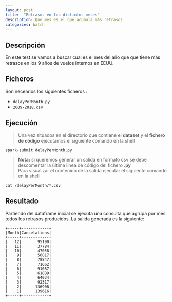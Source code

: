 ```yaml
---
layout: post
title:  "Retrasos en los distintos meses"
description: Que mes es el que acumula más retrasos
categories: batch
---
```




## Descripción
En este test se vamos a buscar cual es el mes del año que que tiene más retrasos en los 9 años de vuelos internos en EEUU.

## Ficheros
Son necearios los siguientes ficheros :


* `delayPerMonth.py`
* `2009-2018.csv`

## Ejecución
>Una vez situados en el directorio que contiene el **dataset** y el **fichero de código** ejecutamos el siguiente comando en la shell

    spark-submit delayPerMonth.py


>**Nota:** si queremos generar un salida en formato csv se debe descomentar la última linea de código del fichero **.py**  
Para visualizar el contenido de la salida ejecutar el siguiente comando en la shell

    cat /delayPerMonth/*.csv


## Resultado

Partiendo del dataframe inicial se ejecuta una consulta que agrupa por mes todos los retrasos producidos. La salida generada es la siguiente: 


    +-----+------------+
    |Month|Cancelations|
    +-----+------------+
    |   12|       95190|
    |   11|       37784|
    |   10|       47058|
    |    9|       56817|
    |    8|       78847|
    |    7|       71662|
    |    6|       91087|
    |    5|       61889|
    |    4|       64034|
    |    3|       92317|
    |    2|      136908|
    |    1|      139616|
    +-----+------------+